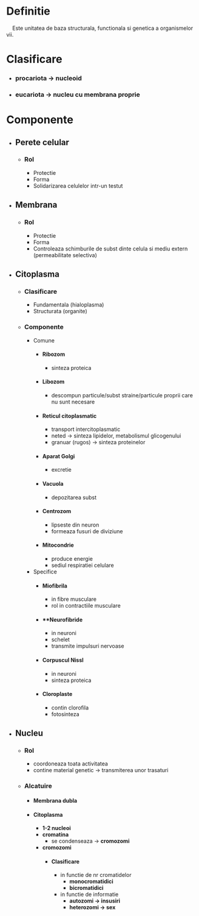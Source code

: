 # Definitie
    Este unitatea de baza structurala, functionala si genetica a organismelor vii.

# Clasificare
  - ### procariota -> nucleoid
  - ### eucariota -> nucleu cu membrana proprie

# Componente
- ## Perete celular
  - ### Rol
    - Protectie
    - Forma
    - Solidarizarea celulelor intr-un testut
- ## Membrana
  - ### Rol
    - Protectie
    - Forma
    - Controleaza schimburile de subst dinte celula si mediu extern (permeabilitate selectiva)
- ## Citoplasma
  - ### Clasificare
    - Fundamentala (hialoplasma)
    - Structurata (organite)
  - ### Componente
    - Comune
      - #### **Ribozom**
        - sinteza proteica
      - #### **Libozom**
        - descompun particule/subst straine/particule proprii care nu sunt necesare
      - #### **Reticul citoplasmatic**
        - transport intercitoplasmatic
        - neted -> sinteza lipidelor, metabolismul glicogenului
        - granuar (rugos) -> sinteza proteinelor
      - #### **Aparat Golgi**
        - excretie
      - #### **Vacuola**
        - depozitarea subst
      - #### **Centrozom**
        - lipseste din neuron
        - formeaza fusuri de diviziune 
      - #### **Mitocondrie**
        - produce energie
        - sediul respiratiei celulare
    - Specifice
      - #### **Miofibrila**
        - in fibre musculare
        - rol in contractiile musculare
      - #### **Neurofibride
        - in neuroni
        - schelet
        - transmite impulsuri nervoase
      - #### **Corpuscul Nissl**
        - in neuroni
        - sinteza proteica
      - #### **Cloroplaste**
        - contin clorofila
        - fotosinteza
- ## Nucleu
  - ### Rol
    - coordoneaza toata activitatea
    - contine material genetic -> transmiterea unor trasaturi
  - ### Alcatuire
    - #### Membrana dubla
    - #### Citoplasma
      - **1-2 nucleoi**
      - **cromatina**
        - se condenseaza -> **cromozomi**
      - **cromozomi**
        - #### Clasificare
          - in functie de nr cromatidelor
            - **monocromatidici**
            - **bicromatidici**
          - in functie de informatie
            - **autozomi -> insusiri**
            - **heterozomi -> sex**